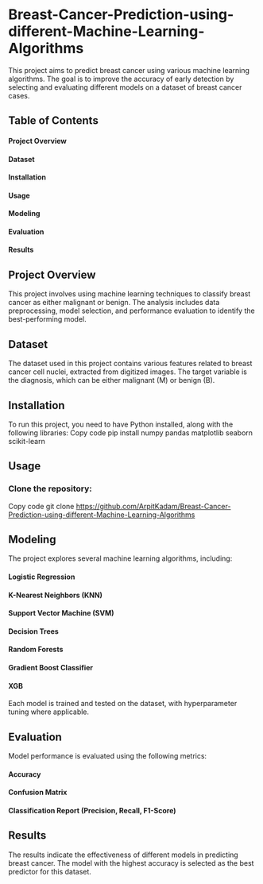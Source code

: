 # Breast-Cancer-Prediction-using-different-Machine-Learning-Algorithms
This project aims to predict breast cancer using various machine learning algorithms. The goal is to improve the accuracy of early detection by selecting and evaluating different models on a dataset of breast cancer cases.

## Table of Contents
#### Project Overview
#### Dataset
#### Installation
#### Usage
#### Modeling
#### Evaluation
#### Results

## Project Overview
This project involves using machine learning techniques to classify breast cancer as either malignant or benign. The analysis includes data preprocessing, model selection, and performance evaluation to identify the best-performing model.

## Dataset
The dataset used in this project contains various features related to breast cancer cell nuclei, extracted from digitized images. The target variable is the diagnosis, which can be either malignant (M) or benign (B).

## Installation
To run this project, you need to have Python installed, along with the following libraries:
Copy code
pip install numpy pandas matplotlib seaborn scikit-learn

## Usage
### Clone the repository:
Copy code
git clone https://github.com/ArpitKadam/Breast-Cancer-Prediction-using-different-Machine-Learning-Algorithms
 
## Modeling
The project explores several machine learning algorithms, including:

#### Logistic Regression
#### K-Nearest Neighbors (KNN)
#### Support Vector Machine (SVM)
#### Decision Trees
#### Random Forests
#### Gradient Boost Classifier
#### XGB

Each model is trained and tested on the dataset, with hyperparameter tuning where applicable.

## Evaluation
Model performance is evaluated using the following metrics:

#### Accuracy
#### Confusion Matrix
#### Classification Report (Precision, Recall, F1-Score)

## Results
The results indicate the effectiveness of different models in predicting breast cancer. The model with the highest accuracy is selected as the best predictor for this dataset.

